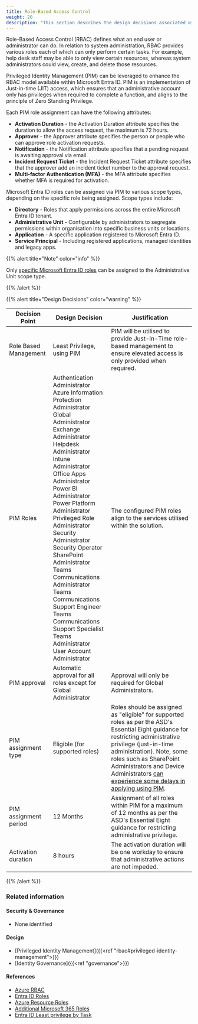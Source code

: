 ```yaml
---
title: Role-Based Access Control
weight: 20
description: "This section describes the design decisions associated with Role Based Access Control (RBAC) for system(s) built using ASD's Blueprint for Secure Cloud."
---
```


Role-Based Access Control (RBAC) defines what an end user or administrator can do. In relation to system administration, RBAC provides various roles each of which can only perform certain tasks. For example, help desk staff may be able to only view certain resources, whereas system administrators could view, create, and delete those resources.

Privileged Identity Management (PIM) can be leveraged to enhance the RBAC model available within Microsoft Entra ID. PIM is an implementation of Just-in-time (JIT) access, which ensures that an administrative account only has privileges when required to complete a function, and aligns to the principle of Zero Standing Privilege.

Each PIM role assignment can have the following attributes:

* **Activation Duration** - the Activation Duration attribute specifies the duration to allow the access request, the maximum is 72 hours.
* **Approver** - the Approver attribute specifies the person or people who can approve role activation requests.
* **Notification** - the Notification attribute specifies that a pending request is awaiting approval via email.
* **Incident Request Ticket** - the Incident Request Ticket attribute specifies that the approver add an incident ticket number to the approval request.
* **Multi-factor Authentication (MFA)** - the MFA attribute specifies whether MFA is required for activation.

Microsoft Entra ID roles can be assigned via PIM to various scope types, depending on the specific role being assigned. Scope types include:

* **Directory** - Roles that apply permissions across the entire Microsoft Entra ID tenant.
* **Administrative Unit** - Configurable by administrators to segregate permissions within organisation into specific business units or locations.
* **Application** - A specific application registered to Microsoft Entra ID.
* **Service Principal** - Including registered applications, managed identities and legacy apps.

{{% alert title="Note" color="info" %}}

Only [specific Microsoft Entra ID roles](https://learn.microsoft.com/entra/identity/role-based-access-control/admin-units-assign-roles#roles-that-can-be-assigned-with-administrative-unit-scope) can be assigned to the Administrative Unit scope type.

{{% /alert %}}

{{% alert title="Design Decisions" color="warning" %}}

| Decision Point        | Design Decision                                                                                                                                                                                                                                                                                                                                                                                                                                                                                                                                                  | Justification                                                                                                                                                                                                                                                                                                                                                                                                                               |
| --------------------- | ---------------------------------------------------------------------------------------------------------------------------------------------------------------------------------------------------------------------------------------------------------------------------------------------------------------------------------------------------------------------------------------------------------------------------------------------------------------------------------------------------------------------------------------------------------------- | --------------------------------------------------------------------------------------------------------------------------------------------------------------------------------------------------------------------------------------------------------------------------------------------------------------------------------------------------------------------------------------------------------------------------------------------|
| Role Based Management | Least Privilege, using PIM                                                                                                                                                                                                                                                                                                                                                                                                                                                                                                                                       | PIM will be utilised to provide Just-in-Time role-based management to ensure elevated access is only provided when required.                                                                                                                                                                                                                                                                                                                |
| PIM Roles             | Authentication Administrator<br>Azure Information Protection Administrator<br>Global Administrator<br>Exchange Administrator<br>Helpdesk Administrator<br>Intune Administrator<br>Office Apps Administrator<br>Power BI Administrator<br>Power Platform Administrator<br>Privileged Role Administrator<br>Security Administrator<br>Security Operator<br>SharePoint Administrator<br>Teams Communications Administrator<br>Teams Communications Support Engineer<br>Teams Communications Support Specialist<br>Teams Administrator<br>User Account Administrator | The configured PIM roles align to the services utilised within the solution.                                                                                                                                                                                                                                                                                                                                                                |
| PIM approval          | Automatic approval for all roles except for Global Administrator                                                                                                                                                                                                                                                                                                                                                                                                                                                                                                 | Approval will only be required for Global Administrators.                                                                                                                                                                                                                                                                                                                                                                                   |
| PIM assignment type   | Eligible (for supported roles)                                                                                                                                                                                                                                                                                                                                                                                                                                                                                                                                   | Roles should be assigned as "eligible" for supported roles as per the ASD's Essential Eight guidance for restricting administrative privilege (just-in-time administration). Note, some roles such as SharePoint Administrators and Device Administrators [can experience some delays in applying using PIM](https://learn.microsoft.com/entra/id-governance/privileged-identity-management/pim-roles#what-about-microsoft-365-admin-roles). |
| PIM assignment period | 12 Months                                                                                                                                                                                                                                                                                                                                                                                                                                                                                                                                                        | Assignment of all roles within PIM for a maximum of 12 months as per the ASD's Essential Eight guidance for restricting administrative privilege.                                                                                                                                                                                                                                                                                            |
| Activation duration   | 8 hours                                                                                                                                                                                                                                                                                                                                                                                                                                                                                                                                                          | The activation duration will be one workday to ensure that administrative actions are not impeded.                                                                                                                                                                                                                                                                                                                                          |

{{% /alert %}}

### Related information

#### Security & Governance

* None identified

#### Design

* [Privileged Identity Management]({{<ref "rbac#privileged-identity-management">}})
* [Identity Governance]({{<ref "governance">}})

#### References

* [Azure RBAC](https://learn.microsoft.com/entra/identity/role-based-access-control/custom-overview)
* [Entra ID Roles](https://learn.microsoft.com/entra/identity/role-based-access-control/permissions-reference)
* [Azure Resource Roles](https://docs.microsoft.com/azure/role-based-access-control/built-in-roles)
* [Additional Microsoft 365 Roles](https://learn.microsoft.com/entra/identity/role-based-access-control/m365-workload-docs)
* [Entra ID Least privilege by Task](https://learn.microsoft.com/entra/identity/role-based-access-control/delegate-by-task)
